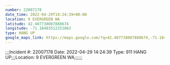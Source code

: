 ```yaml
---
number: 22007178
date_time: 2022-04-29T14:24:39+00:00
location: 9 EVERGREEN WA
latitude: 42.407738087888674
longitude: -71.18483512251863
type: HANG UP
google_maps_link: https://maps.google.com/?q=42.407738087888674,-71.18483512251863
---
```


;;;Incident #: 22007178  Date: 2022-04-29 14:24:39   Type: 911 HANG UP;;;Location: 9 EVERGREEN WA;;;;;;
